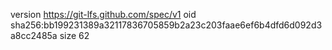 version https://git-lfs.github.com/spec/v1
oid sha256:bb199231389a32117836705859b2a23c203faae6ef6b4dfd6d092d3a8cc2485a
size 62
